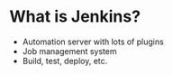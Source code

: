 # What is Jenkins?



* Automation server with lots of plugins
* Job management system
* Build, test, deploy, etc.


